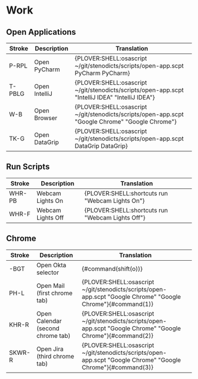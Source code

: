 # Work

## Open Applications

| Stroke | Description   | Translation                                                                                         |
|--------|---------------|-----------------------------------------------------------------------------------------------------|
| P-RPL  | Open PyCharm  | {PLOVER:SHELL:osascript ~/git/stenodicts/scripts/open-app.scpt PyCharm PyCharm}                     |
| T-PBLG | Open IntelliJ | {PLOVER:SHELL:osascript ~/git/stenodicts/scripts/open-app.scpt \"IntelliJ IDEA\" \"IntelliJ IDEA\"} |
| W-B    | Open Browser  | {PLOVER:SHELL:osascript ~/git/stenodicts/scripts/open-app.scpt \"Google Chrome\" \"Google Chrome\"} |
| TK-G   | Open DataGrip | {PLOVER:SHELL:osascript ~/git/stenodicts/scripts/open-app.scpt DataGrip DataGrip}                   |

## Run Scripts

| Stroke | Description       | Translation                                        |
|--------|-------------------|----------------------------------------------------|
| WHR-PB | Webcam Lights On  | {PLOVER:SHELL:shortcuts run \"Webcam Lights On\"}  |
| WHR-F  | Webcam Lights Off | {PLOVER:SHELL:shortcuts run \"Webcam Lights Off\"} |

## Chrome

| Stroke | Description           | Translation                                                                                                      |
|--------|-----------------------|------------------------------------------------------------------------------------------------------------------|
| -BGT   | Open Okta selector    | {#command(shift(o))}                                                                                             |
| PH-L   | Open Mail (first chrome tab) | {PLOVER:SHELL:osascript ~/git/stenodicts/scripts/open-app.scpt \"Google Chrome\" \"Google Chrome\"}{#command(1)} |
| KHR-R  | Open Calendar (second chrome tab) | {PLOVER:SHELL:osascript ~/git/stenodicts/scripts/open-app.scpt \"Google Chrome\" \"Google Chrome\"}{#command(2)} |
| SKWR-R  | Open Jira (third chrome tab) | {PLOVER:SHELL:osascript ~/git/stenodicts/scripts/open-app.scpt \"Google Chrome\" \"Google Chrome\"}{#command(3)} |


